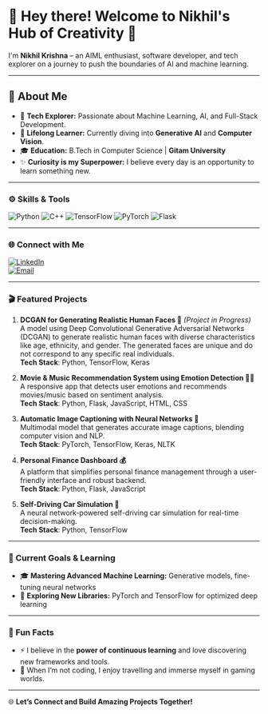 # 👋 Hey there! Welcome to Nikhil's Hub of Creativity 🚀
  
I'm **Nikhil Krishna** – an AIML enthusiast, software developer, and tech explorer on a journey to push the boundaries of AI and machine learning.

---

## 👀 About Me
- 🌌 **Tech Explorer:** Passionate about Machine Learning, AI, and Full-Stack Development.
- 🌱 **Lifelong Learner:** Currently diving into **Generative AI** and **Computer Vision**.
- 🎓 **Education:** B.Tech in Computer Science | **Gitam University**  
- ✨ **Curiosity is my Superpower:** I believe every day is an opportunity to learn something new.  

---

### ⚙️ Skills & Tools
<div>
  <img src="https://img.shields.io/badge/-Python-blue?style=flat-square&logo=python" alt="Python"/>
  <img src="https://img.shields.io/badge/-C++-00599C?style=flat-square&logo=cplusplus&logoColor=white" alt="C++"/>
  <img src="https://img.shields.io/badge/-TensorFlow-orange?style=flat-square&logo=tensorflow" alt="TensorFlow"/>
  <img src="https://img.shields.io/badge/-PyTorch-red?style=flat-square&logo=pytorch" alt="PyTorch"/>
  <img src="https://img.shields.io/badge/-Flask-lightgrey?style=flat-square&logo=flask" alt="Flask"/>
</div>

---

### 🌐 Connect with Me  
[![LinkedIn](https://img.shields.io/badge/-LinkedIn-0077B5?style=flat-square&logo=linkedin&logoColor=white)](https://www.linkedin.com/in/nikhil-krishna-p/)  
[![Email](https://img.shields.io/badge/-Email-D14836?style=flat-square&logo=gmail&logoColor=white)](mailto:nikhilkrishnap32@gmail.com)  

---

### 🎬 Featured Projects  


1. **DCGAN for Generating Realistic Human Faces 👤** *(Project in Progress)*  
   A model using Deep Convolutional Generative Adversarial Networks (DCGAN) to generate realistic human faces with diverse characteristics like age, ethnicity, and gender. The generated faces are unique and do not correspond to any specific real individuals.  
   **Tech Stack**: Python, TensorFlow, Keras

2. **Movie & Music Recommendation System using Emotion Detection 🎥🎶**  
   A responsive app that detects user emotions and recommends movies/music based on sentiment analysis.  
   **Tech Stack**: Python, Flask, JavaScript, HTML, CSS

3. **Automatic Image Captioning with Neural Networks 📸**  
   Multimodal model that generates accurate image captions, blending computer vision and NLP.  
   **Tech Stack**: PyTorch, TensorFlow, Keras, NLTK

4. **Personal Finance Dashboard 💰**  
   A platform that simplifies personal finance management through a user-friendly interface and robust backend.  
   **Tech Stack**: Python, Flask, JavaScript

5. **Self-Driving Car Simulation 🚗**  
   A neural network-powered self-driving car simulation for real-time decision-making.  
   **Tech Stack**: Python, TensorFlow

---

### 🎯 Current Goals & Learning  
- 🎓 **Mastering Advanced Machine Learning:** Generative models, fine-tuning neural networks  
- 📖 **Exploring New Libraries:** PyTorch and TensorFlow for optimized deep learning

---

### 🌟 Fun Facts  
- ⚡ I believe in the **power of continuous learning** and love discovering new frameworks and tools.  
- 🧩 When I’m not coding, I enjoy travelling and immerse myself in gaming worlds.  

---


🌐 **Let’s Connect and Build Amazing Projects Together!**
